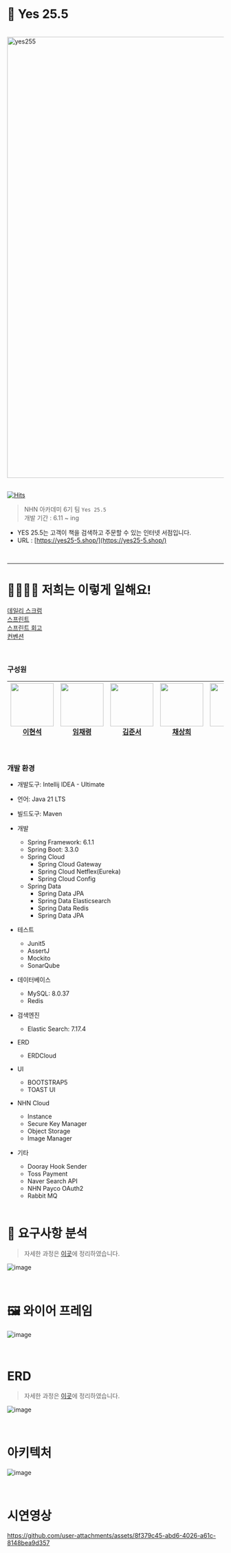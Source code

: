 # 📗 Yes 25.5

<br/>

<img width="1023" alt="yes255" src="https://github.com/user-attachments/assets/46600f07-87f3-4fd5-ad61-d876ca3044c0">

<br/>
<br/>


[![Hits](https://hits.seeyoufarm.com/api/count/incr/badge.svg?url=https%3A%2F%2Fgithub.com%2Fnhnacademy-be6-yes-25-5&count_bg=%236A97F3&title_bg=%23555555&icon=&icon_color=%23E7E7E7&title=hits&edge_flat=false)](https://hits.seeyoufarm.com)

> NHN 아카데미 6기 팀 `Yes 25.5` <br/>
> 개발 기간 : 6.11 ~ ing <br/>
- YES 25.5는 고객이 책을 검색하고 주문할 수 있는 인터넷 서점입니다. <br/>
- URL : [https://yes25-5.shop/](https://yes25-5.shop/)


<br/>

---
# 👨‍👨‍👧‍👦 저희는 이렇게 일해요!

[데일리 스크럼](https://github.com/nhnacademy-be6-yes-25-5/scrum/discussions/categories/daily-scrum) <br/>
[스프린트](https://github.com/nhnacademy-be6-yes-25-5/scrum/milestones) <br/>
[스프린트 회고](https://github.com/nhnacademy-be6-yes-25-5/scrum/issues?q=is%3Aissue+label%3A%22%EC%8A%A4%ED%94%84%EB%A6%B0%ED%8A%B8+%ED%9A%8C%EA%B3%A0%22+is%3Aclosed) <br/>
[컨벤션](https://github.com/nhnacademy-be6-yes-25-5/.github/wiki/%EC%BD%94%EB%93%9C-%EC%BB%A8%EB%B2%A4%EC%85%98)

<br/>


### 구성원
| <a href="https://github.com/bbbbooo"><img src="https://github.com/bbbbooo.png" width="100px"><br>이현석</a> | <a href="https://github.com/Limchaereong"><img src="https://github.com/Limchaereong.png" width="100px"><br>임채령</a> | <a href="https://github.com/wnstj1548"><img src="https://github.com/wnstj1548.png" width="100px"><br>김준서</a> |<a href="https://github.com/lettuce82"><img src="https://github.com/lettuce82.png" width="100px"><br>채상희</a> |<a href ="https://github.com/Hyeok000"> <img src ="https://github.com/Hyeok000.png" width ="100px"><br>양혁</a>
|-----|-----|-----|----|-----|
<br/>

### 개발 환경
- 개발도구: Intellij IDEA - Ultimate
- 언어: Java 21 LTS<br>
- 빌드도구: Maven
- 개발
  - Spring Framework: 6.1.1
  - Spring Boot: 3.3.0
  - Spring Cloud
    - Spring Cloud Gateway
    - Spring Cloud Netflex(Eureka)
    - Spring Cloud Config
  - Spring Data
    - Spring Data JPA
    - Spring Data Elasticsearch
    - Spring Data Redis
    - Spring Data JPA
- 테스트
  - Junit5
  - AssertJ
  - Mockito
  - SonarQube
- 데이터베이스
  - MySQL: 8.0.37
  - Redis
- 검색엔진
  - Elastic Search: 7.17.4
- ERD
  - ERDCloud
- UI
  - BOOTSTRAP5
  - TOAST UI
- NHN Cloud
  - Instance
  - Secure Key Manager
  - Object Storage
  - Image Manager
- 기타
  - Dooray Hook Sender
  - Toss Payment
  - Naver Search API
  - NHN Payco OAuth2
  - Rabbit MQ
 
  <br/>

# 📌 요구사항 분석

> 자세한 과정은 [이곳](https://github.com/nhnacademy-be6-yes-25-5/.github/discussions/1)에 정리하였습니다.

![image](https://github.com/nhnacademy-be6-yes-25-5/.github/assets/105257665/c95c8d81-483f-460e-aebe-55a2fbe6c44c)

<br/>

# 🖼️ 와이어 프레임

![image](https://github.com/nhnacademy-be6-yes-25-5/.github/assets/105257665/c179b0da-7981-47f0-bacb-74450a20adfe)

<br/>

# ERD

> 자세한 과정은 [이곳](https://github.com/nhnacademy-be6-yes-25-5/.github/discussions/2)에 정리하였습니다.

![image](https://github.com/nhnacademy-be6-yes-25-5/.github/assets/105257665/f3960de1-7a33-4fe6-9e13-a8bb031811b9)

<br/>

# 아키텍처

![image](https://drive.google.com/uc?export=view&id=1lJXZ-WRWANgf-isCVc6eL3K34YREN-UD)

<br/>

# 시연영상

https://github.com/user-attachments/assets/8f379c45-abd6-4026-a61c-8148bea9d357



